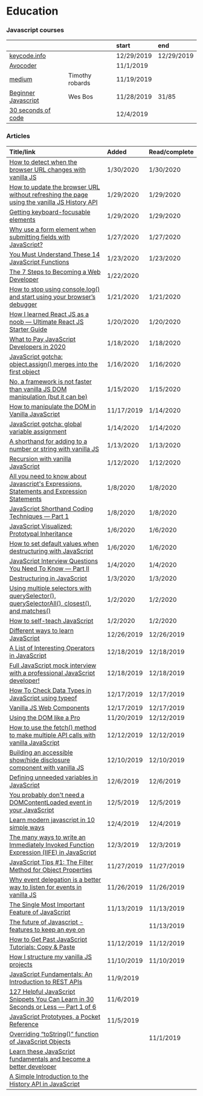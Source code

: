 # Education

### Javascript courses

|  |  | start | end |
| :--- | :--- | :--- | :--- |
| [keycode.info](http://keycode.info/) |  | 12/29/2019 | 12/29/2019 |
| [Avocoder](https://bit.ly/2OvxFSP) |  | 11/1/2019 |  |
| [medium](https://medium.com/@timothyrobards) | Timothy robards | 11/19/2019 |  |
| [Beginner Javascript](https://courses.wesbos.com/account) | Wes Bos | 11/28/2019 | 31/85 |
| [30 seconds of code](%20%20https://www.30secondsofcode.org/) |  | 12/4/2019 |  |

### Articles

| Title/link | Added | Read/complete |
| :--- | :--- | :--- |
| [How to detect when the browser URL changes with vanilla JS](https://gomakethings.com/how-to-detect-when-the-browser-url-changes-with-vanilla-js/?mc_cid=bea45f369d&mc_eid=e9174ba77f) | 1/30/2020 | 1/30/2020 |
| [How to update the browser URL without refreshing the page using the vanilla JS History API](https://gomakethings.com/how-to-update-the-browser-url-without-refreshing-the-page-using-the-vanilla-js-history-api/?mc_cid=af239eebdc&mc_eid=e9174ba77f) | 1/29/2020 | 1/29/2020 |
| [Getting keyboard-focusable elements](https://zellwk.com/blog/keyboard-focusable-elements/?ck_subscriber_id=420572458) | 1/29/2020 | 1/29/2020 |
| [Why use a form element when submitting fields with JavaScript?](https://gomakethings.com/why-use-a-form-element-when-submitting-fields-with-javascript/?mc_cid=0c7c9cf3f5&mc_eid=e9174ba77f) | 1/27/2020 | 1/27/2020 |
| [You Must Understand These 14 JavaScript Functions](https://medium.com/javascript-in-plain-english/you-must-understand-these-14-javasript-functions-1f4fa1c620e2) | 1/23/2020 | 1/23/2020 |
| [The 7 Steps to Becoming a Web Developer](https://medium.com/better-programming/how-to-be-a-web-developer-in-7-steps-d0026719732a) | 1/22/2020 |  |
| [How to stop using console.log\(\) and start using your browser’s debugger](https://medium.com/datadriveninvestor/stopping-using-console-log-and-start-using-your-browsers-debugger-62bc893d93ff) | 1/21/2020 | 1/21/2020 |
| [How I learned React JS as a noob — Ultimate React JS Starter Guide](https://medium.com/javascript-in-plain-english/how-i-learned-react-js-as-a-noob-ultimate-react-js-starter-guide-36a05ab9495e) | 1/20/2020 | 1/20/2020 |
| [What to Pay JavaScript Developers in 2020](https://medium.com/javascript-scene/what-to-pay-javascript-developers-in-2020-2292eb346f3b) | 1/18/2020 | 1/18/2020 |
| [JavaScript gotcha: object.assign\(\) merges into the first object](https://gomakethings.com/javascript-gotcha-object.assign-merges-into-the-first-object/?mc_cid=02ce219760&mc_eid=e9174ba77f) | 1/16/2020 | 1/16/2020 |
| [No, a framework is not faster than vanilla JS DOM manipulation \(but it can be\)](https://gomakethings.com/no-a-framework-is-not-faster-than-vanilla-js-dom-manipulation-but-it-can-be/?mc_cid=91808e664b&mc_eid=e9174ba77f) | 1/15/2020 | 1/15/2020 |
| [How to manipulate the DOM in Vanilla JavaScript](https://medium.com/free-code-camp/dom-manipulation-in-vanilla-js-2036a568dcd9) | 11/17/2019 | 1/14/2020 |
| [JavaScript gotcha: global variable assignment](https://gomakethings.com/javascript-gotcha-global-variable-assignment/?mc_cid=43f5caf85f&mc_eid=e9174ba77f) | 1/14/2020 | 1/14/2020 |
| [A shorthand for adding to a number or string with vanilla JS](https://gomakethings.com/a-shorthand-for-adding-to-a-number-or-string-with-vanilla-js/?mc_cid=d32fa69d36&mc_eid=e9174ba77f) | 1/13/2020 | 1/13/2020 |
| [Recursion with vanilla JavaScript](https://gomakethings.com/recursion-with-vanilla-javascript/?mc_cid=8abb1f59a9&mc_eid=e9174ba77f) | 1/12/2020 | 1/12/2020 |
| [All you need to know about Javascript's Expressions, Statements and Expression Statements](https://dev.to/promhize/javascript-in-depth-all-you-need-to-know-about-expressions-statements-and-expression-statements-5k2) | 1/8/2020 | 1/8/2020 |
| [JavaScript Shorthand Coding Techniques — Part 1](http://pop.frontendweekly.co/SphJPN?utm_campaign=Frontend%2BWeekly&utm_medium=email&utm_source=Frontend_Weekly_184) | 1/8/2020 | 1/8/2020 |
| [JavaScript Visualized: Prototypal Inheritance](https://dev.to/lydiahallie/javascript-visualized-prototypal-inheritance-47co) | 1/6/2020 | 1/6/2020 |
| [How to set default values when destructuring with JavaScript](https://gomakethings.com/how-to-set-default-values-when-destructuring-with-javascript/?mc_cid=6e3c5f731a&mc_eid=e9174ba77f) | 1/6/2020 | 1/6/2020 |
| [JavaScript Interview Questions You Need To Know — Part II](https://medium.com/javascript-in-plain-english/javascript-interview-questions-you-need-to-know-part-ii-e1e49ea64bc3) | 1/4/2020 | 1/4/2020 |
| [Destructuring in JavaScript](https://gomakethings.com/destructuring-in-javascript/?mc_cid=552d6d65c1&mc_eid=e9174ba77f) | 1/3/2020 | 1/3/2020 |
| [Using multiple selectors with querySelector\(\), querySelectorAll\(\), closest\(\), and matches\(\)](https://gomakethings.com/using-multiple-selectors-with-queryselector-queryselectorall-closest-and-matches/?mc_cid=14d796d5f8&mc_eid=e9174ba77f) | 1/2/2020 | 1/2/2020 |
| [How to self-teach JavaScript](https://carlanderson.xyz/how-to-self-teach-javascript/) | 1/2/2020 | 1/2/2020 |
| [Different ways to learn JavaScript](https://gomakethings.com/different-ways-to-learn-javascript/?mc_cid=afa73cf7f8&mc_eid=e9174ba77f) | 12/26/2019 | 12/26/2019 |
| [A List of Interesting Operators in JavaScript](http://pop.frontendweekly.co/cNNMst?http://pop.frontendweekly.co/cNNMst) | 12/18/2019 | 12/18/2019 |
| [Full JavaScript mock interview with a professional JavaScript developer!](https://dev.to/bettercodingacademy/full-javascript-mock-interview-with-a-professional-javascript-developer-2e0a) | 12/18/2019 | 12/18/2019 |
| [How To Check Data Types in JavaScript using typeof](https://medium.com/better-programming/how-to-check-data-types-in-javascript-using-typeof-424d0520a329) | 12/17/2019 | 12/17/2019 |
| [Vanilla JS Web Components](https://gomakethings.com/vanilla-js-web-components/) | 12/17/2019 | 12/17/2019 |
| [Using the DOM like a Pro](https://itnext.io/using-the-dom-like-a-pro-163a6c552eba) | 11/20/2019 | 12/12/2019 |
| [How to use the fetch\(\) method to make multiple API calls with vanilla JavaScript](https://gomakethings.com/how-to-use-the-fetch-method-to-make-multiple-api-calls-with-vanilla-javascript) | 12/12/2019 | 12/12/2019 |
| [Building an accessible show/hide disclosure component with vanilla JS](https://gomakethings.com/building-an-accessible-show/hide-disclosure-component-with-vanilla-js/) | 12/10/2019 | 12/10/2019 |
| [Defining unneeded variables in JavaScript](https://gomakethings.com/defining-unneeded-variables-in-javascript) | 12/6/2019 | 12/6/2019 |
| [You probably don't need a DOMContentLoaded event in your JavaScript](https://gomakethings.com/you-probably-dont-need-a-domcontentloaded-event-in-your-javascript) | 12/5/2019 | 12/5/2019 |
| [Learn modern javascript in 10 simple ways](https://blog.usejournal.com/10-fun-things-to-do-in-javascript-6fea173d2199) | 12/4/2019 | 12/4/2019 |
| [The many ways to write an Immediately Invoked Function Expression \(IIFE\) in JavaScript](https://gomakethings.com/the-many-ways-to-write-an-immediately-invoked-function-expression-iife-in-javascript) | 12/3/2019 | 12/3/2019 |
| [JavaScript Tips \#1: The Filter Method for Object Properties](http://pop.frontendweekly.co/Fj2Hg5) | 11/27/2019 | 11/27/2019 |
| [Why event delegation is a better way to listen for events in vanilla JS](https://gomakethings.com/why-event-delegation-is-a-better-way-to-listen-for-events-in-vanilla-js/) | 11/26/2019 | 11/26/2019 |
| [The Single Most Important Feature of JavaScript](https://medium.com/better-programming/the-single-most-important-feature-of-javascript-d65ae448eb19) | 11/13/2019 | 11/13/2019 |
| [The future of Javascript - features to keep an eye on](https://dev.to/christopherkade/the-future-of-javascript-features-to-keep-an-eye-on-3d0h) |  | 11/13/2019 |
| [How to Get Past JavaScript Tutorials: Copy & Paste](https://carlanderson.xyz/copy-and-paste-past-javascript-tutorials/) | 11/12/2019 | 11/12/2019 |
| [How I structure my vanilla JS projects](https://gomakethings.com/how-i-structure-my-vanilla-js-projects/) | 11/10/2019 | 11/10/2019 |
| [JavaScript Fundamentals: An Introduction to REST APIs](https://itnext.io/javascript-fundamentals-an-introduction-to-rest-apis-7cbe8a809d3b) | 11/9/2019 |  |
| [127 Helpful JavaScript Snippets You Can Learn in 30 Seconds or Less — Part 1 of 6](https://medium.com/better-programming/127-helpful-javascript-snippets-you-can-learn-in-30-seconds-or-less-part-1-of-6-bc2bc890dfe5) | 11/6/2019 |  |
| [JavaScript Prototypes, a Pocket Reference](https://medium.com/@ajmeyghani/javascript-prototypes-a-pocket-reference-d88f550ffce3) | 11/5/2019 |  |
| [Overriding “toString\(\)” function of JavaScript Objects](https://medium.com/javascript-in-plain-english/overriding-tostring-function-of-javascript-objects-dd3545ba6254) |  | 11/1/2019 |
| [Learn these JavaScript fundamentals and become a better developer](https://medium.com/@cristiansalcescu/learn-these-javascript-fundamentals-and-become-a-better-developer-2a031a0dc9cf) |  |  |
| [A Simple Introduction to the History API in JavaScript](https://medium.com/young-coder/a-simple-introduction-to-the-history-api-in-javascript-85b879d3d87e) |  |  |

